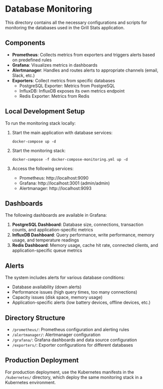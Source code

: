 # Database Monitoring

This directory contains all the necessary configurations and scripts for monitoring the databases used in the Grill Stats application.

## Components

- **Prometheus**: Collects metrics from exporters and triggers alerts based on predefined rules
- **Grafana**: Visualizes metrics in dashboards
- **Alertmanager**: Handles and routes alerts to appropriate channels (email, Slack, etc.)
- **Exporters**: Collect metrics from specific databases
  - PostgreSQL Exporter: Metrics from PostgreSQL
  - InfluxDB: InfluxDB exposes its own metrics endpoint
  - Redis Exporter: Metrics from Redis

## Local Development Setup

To run the monitoring stack locally:

1. Start the main application with database services:
   ```
   docker-compose up -d
   ```

2. Start the monitoring stack:
   ```
   docker-compose -f docker-compose-monitoring.yml up -d
   ```

3. Access the following services:
   - Prometheus: http://localhost:9090
   - Grafana: http://localhost:3001 (admin/admin)
   - Alertmanager: http://localhost:9093

## Dashboards

The following dashboards are available in Grafana:

1. **PostgreSQL Dashboard**: Database size, connections, transaction counts, and application-specific metrics
2. **InfluxDB Dashboard**: Query performance, write performance, memory usage, and temperature readings
3. **Redis Dashboard**: Memory usage, cache hit rate, connected clients, and application-specific queue metrics

## Alerts

The system includes alerts for various database conditions:

- Database availability (down alerts)
- Performance issues (high query times, too many connections)
- Capacity issues (disk space, memory usage)
- Application-specific alerts (low battery devices, offline devices, etc.)

## Directory Structure

- `/prometheus/`: Prometheus configuration and alerting rules
- `/alertmanager/`: Alertmanager configuration
- `/grafana/`: Grafana dashboards and data source configuration
- `/exporters/`: Exporter configurations for different databases

## Production Deployment

For production deployment, use the Kubernetes manifests in the `/kubernetes/` directory, which deploy the same monitoring stack in a Kubernetes environment.

